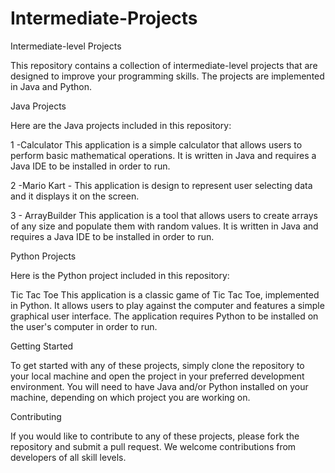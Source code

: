 # Intermediate-Projects

Intermediate-level Projects

This repository contains a collection of intermediate-level projects that are designed to improve your programming skills. The projects are implemented in Java and Python.

Java Projects

Here are the Java projects included in this repository:

1 -Calculator This application is a simple calculator that allows users to perform basic mathematical operations. It is written in Java and requires a Java IDE to be installed in order to run.

2 -Mario Kart  - This application is design to represent user selecting data and it displays it on the screen.

3 - ArrayBuilder This application is a tool that allows users to create arrays of any size and populate them with random values. It is written in Java and requires a Java IDE to be installed in order to run.

Python Projects

Here is the Python project included in this repository:

Tic Tac Toe This application is a classic game of Tic Tac Toe, implemented in Python. It allows users to play against the computer and features a simple graphical user interface. The application requires Python to be installed on the user's computer in order to run.

Getting Started

To get started with any of these projects, simply clone the repository to your local machine and open the project in your preferred development environment. You will need to have Java and/or Python installed on your machine, depending on which project you are working on.

Contributing

If you would like to contribute to any of these projects, please fork the repository and submit a pull request. We welcome contributions from developers of all skill levels.
